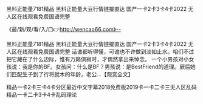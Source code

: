 黑料正能量7181精品
黑料正能量大豆行情链接直达
国产一卡2卡3卡4卡2022
无人区在线观看免费国语完整


《最/新/观/看/入/口👉http://wencao66.com》--

黑料正能量7181精品
黑料正能量大豆行情链接直达
国产一卡2卡3卡4卡2022
无人区在线观看免费国语完整
话谁都听得懂，可谁也不许做到淡如止水。咱们不过把它藏在了什么边际，惟有万籁俱寂时，才偶然拿出来悼念。
一个小男孩对小女孩说：我是你的BF。女孩问：什么是BF？男孩说：是BestFriend的道理。厥后她们匹配生子到了行将就木的年龄，老公...【观赏全文】





精品一卡2卡三卡4卡分区最近中文字幕2018免费版2019卡一卡二卡三无人区乱码精品一卡二卡3卡4卡乱码理论
